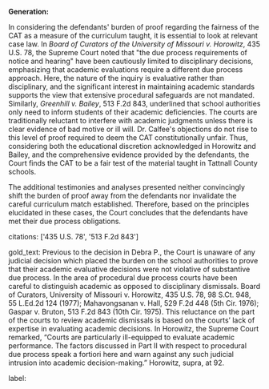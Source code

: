 **Generation:**

In considering the defendants' burden of proof regarding the fairness of the CAT as a measure of the curriculum taught, it is essential to look at relevant case law. In *Board of Curators of the University of Missouri v. Horowitz*, 435 U.S. 78, the Supreme Court noted that "the due process requirements of notice and hearing" have been cautiously limited to disciplinary decisions, emphasizing that academic evaluations require a different due process approach. Here, the nature of the inquiry is evaluative rather than disciplinary, and the significant interest in maintaining academic standards supports the view that extensive procedural safeguards are not mandated. Similarly, *Greenhill v. Bailey*, 513 F.2d 843, underlined that school authorities only need to inform students of their academic deficiencies. The courts are traditionally reluctant to interfere with academic judgments unless there is clear evidence of bad motive or ill will. Dr. Calfee's objections do not rise to this level of proof required to deem the CAT constitutionally unfair. Thus, considering both the educational discretion acknowledged in Horowitz and Bailey, and the comprehensive evidence provided by the defendants, the Court finds the CAT to be a fair test of the material taught in Tattnall County schools.

The additional testimonies and analyses presented neither convincingly shift the burden of proof away from the defendants nor invalidate the careful curriculum match established. Therefore, based on the principles elucidated in these cases, the Court concludes that the defendants have met their due process obligations.

citations: ['435 U.S. 78', '513 F.2d 843']

gold_text: Previous to the decision in Debra P., the Court is unaware of any judicial decision which placed the burden on the school authorities to prove that their academic evaluative decisions were not violative of substantive due process. In the area of procedural due process courts have been careful to distinguish academic as opposed to disciplinary dismissals. Board of Curators, University of Missouri v. Horowitz, 435 U.S. 78, 98 S.Ct. 948, 55 L.Ed.2d 124 (1977); Mahavongsanan v. Hall, 529 F.2d 448 (5th Cir. 1976); Gaspar v. Bruton, 513 F.2d 843 (10th Cir. 1975). This reluctance on the part of the courts to review academic dismissals is based on the courts’ lack of expertise in evaluating academic decisions. In Horowitz, the Supreme Court remarked, “Courts are particularly ill-equipped to evaluate academic performance. The factors discussed in Part II with respect to procedural due process speak a fortiori here and warn against any such judicial intrusion into academic decision-making.” Horowitz, supra, at 92.

label: 